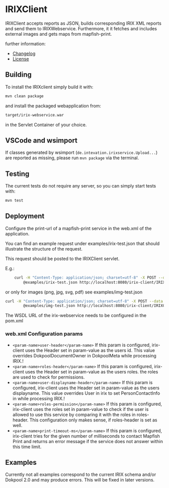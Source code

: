 # IRIXClient

IRIXClient accepts reports as JSON, builds corresponding IRIX XML reports and
send them to IRIXWebservice. Furthermore, it it fetches and includes external
images and gets maps from mapfish-print.

further information:

 - [Changelog](Changelog.md)
 - [License](LICENSE)

## Building

To install the IRIXclient simply build it with:

```bash
mvn clean package
```

and install the packaged webapplication from:

```bash
target/irix-webservice.war
```

in the Servlet Container of your choice.

## VSCode and wsimport

If classes generated by wsimport (`de.intevation.irixservice.Upload...`)
are reported as missing, please run `mvn package` via the terminal.

## Testing

The current tests do not require any server, so you can simply
start tests with:

```bash
mvn test
```

## Deployment

Configure the print-url of a mapfish-print service in the web.xml
of the application.

You can find an example request under examples/irix-test.json that
should illustrate the structure of the request.

This request should be posted to the IRIXClient servlet.

E.g.:

```bash
    curl -H "Content-Type: application/json; charset=utf-8" -X POST --data \
        @examples/irix-test.json http://localhost:8080/irix-client/IRIXClient
```
or only for images (png, jpg, svg, pdf) see examples/img-test.json

```bash
curl -H "Content-Type: application/json; charset=utf-8" -X POST --data \
        @examples/img-test.json http://localhost:8080/irix-client/IRIXClient
```

The WSDL URL of the irix-webservice needs to be configured in the pom.xml

### web.xml Configuration params

- `<param-name>user-header</param-name>`
  If this param is configured, irix-client uses the Header set in param-value as the users id. This value overrides DokpoolDocumentOwner in DokpoolMeta while processing IRIX.!
- `<param-name>roles-header</param-name>`
  If this param is configured, irix-client uses the Header set in param-value as the users roles. the roles are used to check for permissions.
- `<param-name>user-displayname-header</param-name>`
  If this param is configured, irix-client uses the Header set in param-value as the users displayname. This value overrides User in irix to set PersonContactInfo in while processing IRIX.!
- `<param-name>roles-permission</param-name>`
  If this param is configured, irix-client uses the roles set in param-value to check if the user is allowed to use this service by comparing it with the roles in roles-header. This configuration only makes sense, if roles-header is set as well.
- `<param-name>print-timeout-ms</param-name>`
  If this param is configured, irix-client tries for the given number of milliseconds to contact Mapfish Print and returns an error message if
  the service does not answer within this time limit.

## Examples

Currently not all examples correspond to the current IRIX schema and/or Dokpool 2.0 and may produce errors.
This will be fixed in later versions.


